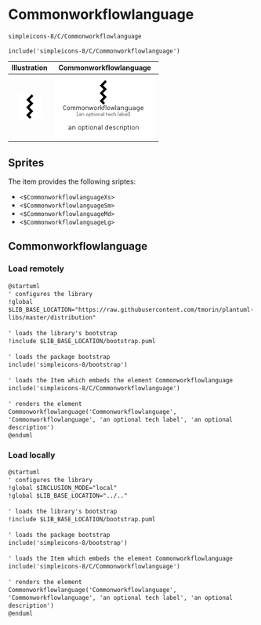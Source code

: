 # Commonworkflowlanguage


```text
simpleicons-8/C/Commonworkflowlanguage
```

```text
include('simpleicons-8/C/Commonworkflowlanguage')
```



| Illustration | Commonworkflowlanguage |
| :---: | :---: |
| ![illustration for Illustration](../../simpleicons-8/C/Commonworkflowlanguage.png) | ![illustration for Commonworkflowlanguage](../../simpleicons-8/C/Commonworkflowlanguage.Local.png) |



## Sprites
The item provides the following sriptes:

- `<$CommonworkflowlanguageXs>`
- `<$CommonworkflowlanguageSm>`
- `<$CommonworkflowlanguageMd>`
- `<$CommonworkflowlanguageLg>`





## Commonworkflowlanguage

### Load remotely
```plantuml
@startuml
' configures the library
!global $LIB_BASE_LOCATION="https://raw.githubusercontent.com/tmorin/plantuml-libs/master/distribution"

' loads the library's bootstrap
!include $LIB_BASE_LOCATION/bootstrap.puml

' loads the package bootstrap
include('simpleicons-8/bootstrap')

' loads the Item which embeds the element Commonworkflowlanguage
include('simpleicons-8/C/Commonworkflowlanguage')

' renders the element
Commonworkflowlanguage('Commonworkflowlanguage', 'Commonworkflowlanguage', 'an optional tech label', 'an optional description')
@enduml
```

### Load locally
```plantuml
@startuml
' configures the library
!global $INCLUSION_MODE="local"
!global $LIB_BASE_LOCATION="../.."

' loads the library's bootstrap
!include $LIB_BASE_LOCATION/bootstrap.puml

' loads the package bootstrap
include('simpleicons-8/bootstrap')

' loads the Item which embeds the element Commonworkflowlanguage
include('simpleicons-8/C/Commonworkflowlanguage')

' renders the element
Commonworkflowlanguage('Commonworkflowlanguage', 'Commonworkflowlanguage', 'an optional tech label', 'an optional description')
@enduml
```

